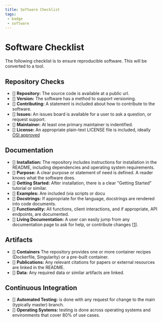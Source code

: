 ```yaml
---
title: Software Checklist
tags: 
 - badge
 - software
---
```


# Software Checklist

The following checklist is to ensure reproducible software. This will be converted to a tool.

## Repository Checks

 - [] **Repository:** The source code is available at a public url.
 - [] **Version:** The software has a method to support versioning.
 - [] **Contributing:** A statement is included about how to contribute to the software. 
 - [] **Issues:** An issues board is available for a user to ask a question, or request support.
 - [] **Maintainer:** At least one primary maintainer is indentified.
 - [] **License:** An appropriate plain-text LICENSE file is included, ideally [OSI approved](https://opensource.org/licenses/alphabetical)

## Documentation

 - [] **Installation:** The repository includes instructions for installation in the README, including dependencies and operating system requirements.
 - [] **Purpose:** A clear purpose or statement of need is defined. A reader knows what the software does.
 - [] **Getting Started:** After installation, there is a clear "Getting Started" tutorial or similar.
 - [] **Examples:** Are included (via scripts or docu
 - [] **Docstrings:** If appropriate for the language, docstrings are rendered into code documents.
 - [] **Functionality:** All functions, client interactions, and if appropriate, API endpoints, are documented. 
 - [] **Living Documentation:** A user can easily jump from any documentation page to ask for help, or contribute changes [[1](https://vsoch.github.io/2018/interactive-posts/)]. 

## Artifacts

 - [] **Containers** The repository provides one or more container recipes (Dockerfile, Singularity) or a pre-built container.
 - [] **Publications:** Any relevant citations for papers or external resources are linked in the README.
 - [] **Data:** Any required data or similar artifacts are linked.

## Continuous Integration

 - [] **Automated Testing:** is done with any request for change to the main (typically master) branch.
 - [] **Operating Systems:** testing is done across operating systems and environments that cover 80% of use cases.
